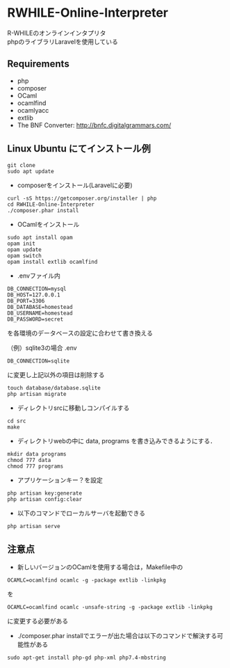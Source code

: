 # RWHILE-Online-Interpreter
R-WHILEのオンラインインタプリタ  
phpのライブラリLaravelを使用している

## Requirements
+ php
+ composer
+ OCaml
+ ocamlfind
+ ocamlyacc
+ extlib
+ The BNF Converter: http://bnfc.digitalgrammars.com/

## Linux Ubuntu にてインストール例
```
git clone 
sudo apt update
```

+ composerをインストール(Laravelに必要)
```
curl -sS https://getcomposer.org/installer | php
cd RWHILE-Online-Interpreter
./composer.phar install
```

+ OCamlをインストール
```
sudo apt install opam
opam init
opam update
opam switch
opam install extlib ocamlfind
```

+ .envファイル内
```
DB_CONNECTION=mysql
DB_HOST=127.0.0.1
DB_PORT=3306
DB_DATABASE=homestead
DB_USERNAME=homestead
DB_PASSWORD=secret
```
を各環境のデータベースの設定に合わせて書き換える

（例）sqlite3の場合
.env
```
DB_CONNECTION=sqlite
```
に変更し上記以外の項目は削除する

```
touch database/database.sqlite
php artisan migrate
```

+ ディレクトリsrcに移動しコンパイルする
```
cd src
make
```

+ ディレクトリwebの中に data, programs を書き込みできるようにする．
```
mkdir data programs
chmod 777 data
chmod 777 programs
```

+ アプリケーションキー？を設定
```
php artisan key:generate
php artisan config:clear
```

+ 以下のコマンドでローカルサーバを起動できる
```
php artisan serve
```

## 注意点
+ 新しいバージョンのOCamlを使用する場合は，Makefile中の
```
OCAMLC=ocamlfind ocamlc -g -package extlib -linkpkg
```
を
```
OCAMLC=ocamlfind ocamlc -unsafe-string -g -package extlib -linkpkg
```
に変更する必要がある

+ ./composer.phar installでエラーが出た場合は以下のコマンドで解決する可能性がある
```
sudo apt-get install php-gd php-xml php7.4-mbstring
```

